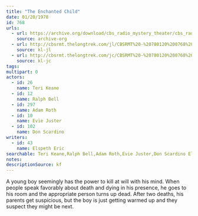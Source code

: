 ```yaml
---
title: "The Enchanted Child"
date: 01/20/1978
id: 768
urls: 
  - url: https://archive.org/download/cbs_radio_mystery_theater/cbs_radio_mystery_theater-0751-0800.zip/cbs_radio_mystery_theater-0751-0800%2Fcbsrmt_0768_the_enchanted_child.mp3
    source: archive-org
  - url: http://cbsrmt.thelongtrek.com/jl/CBSRMT%20-%20780120%200768%20The%20Enchanted%20Child_jl.mp3
    source: kl-jl
  - url: http://cbsrmt.thelongtrek.com/jc/CBSRMT%20-%20780120%200768%20Enchanted%20Child%20vbr%20fb2_jc.mp3
    source: kl-jc
tags: 
multipart: 0
actors:  
  - id: 26
    name: Teri Keane  
  - id: 12
    name: Ralph Bell  
  - id: 297
    name: Adam Roth  
  - id: 10
    name: Evie Juster  
  - id: 102
    name: Don Scardino
writers:  
  - id: 43
    name: Elspeth Eric
searchable: Teri Keane,Ralph Bell,Adam Roth,Evie Juster,Don Scardino Elspeth Eric
notes: 
descriptionSource: kf
---
```

A young boy seemingly has the power to kill at will with his mind. When people speak favorably about death and dying in his presence, he goes to his room and the appropriate person turns up dead. After two deaths, his parents get suspicious, but the boy is just getting warmed up and they suspect they might be next.